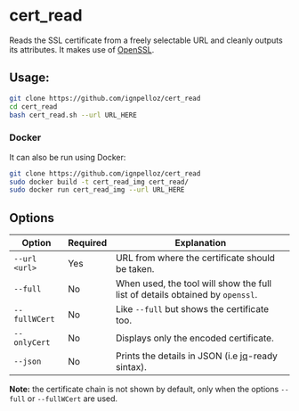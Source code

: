 # cert_read

Reads the SSL certificate from a freely selectable URL and cleanly outputs its attributes. It makes use of [OpenSSL](https://www.openssl.org/).

## Usage:

```bash
git clone https://github.com/ignpelloz/cert_read
cd cert_read
bash cert_read.sh --url URL_HERE
```

### Docker

It can also be run using Docker:

```bash
git clone https://github.com/ignpelloz/cert_read
sudo docker build -t cert_read_img cert_read/
sudo docker run cert_read_img --url URL_HERE
```

## Options

| Option        | Required | Explanation                                                                           |
|---------------|----------|---------------------------------------------------------------------------------------|
| `--url <url>` | Yes      | URL from where the certificate should be taken.                                       |
| `--full`      | No       | When used, the tool will show the full list of details obtained by `openssl`.         |
| `--fullWCert` | No       | Like `--full` but shows the certificate too.                                          |
| `--onlyCert`  | No       | Displays only the encoded certificate.                                                |
| `--json`      | No       | Prints the details in JSON (i.e [jq](https://stedolan.github.io/jq/)-ready sintax).   |

**Note:** the certificate chain is not shown by default, only when the options `--full` or `--fullWCert` are used. 
